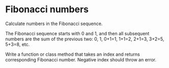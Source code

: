 # Fibonacci numbers

Calculate numbers in the Fibonacci sequence.

The Fibonacci sequence starts with 0 and 1, and then all
subsequent numbers are the sum of the previous two:
0, 1, 0+1=1, 1+1=2, 2+1=3, 3+2=5, 5+3=8, etc.

Write a function or class method that takes an index and returns corresponding Fibonacci number. Negative index should throw an error.

